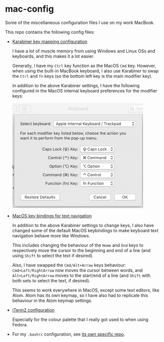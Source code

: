 # mac-config
Some of the miscellaneous configuration files I use on my work MacBook.

This repo contains the following config files:

* [Karabiner key mapping configuration](karabiner/)

  I have a lot of muscle memory from using Windows and Linux OSs and keyboards, and this makes it a lot easier.
  
  Generally, I have my `Ctrl` key function as the MacOS `Cmd` key. However, when using the built-in MacBook keyboard, I also use Karabiner to swap the `Ctrl` and `fn` keys (so the bottom left key is the main modifier key).
  
  In addition to the above Karabiner settings, I have the following configured in the MacOS internal keyboard preferences for the modifier keys:
  
  ![Keyboard settings](keyboardsettings.png)
* [MacOS key bindings for text navigation](macoskeybindings/macoskeybindings.md)
  
  In addition to the above Karabiner settings to change keys, I also have changed some of the default MacOS keybindings to make keyboard text navigation behave more like Windows.
  
  This includes changing the behaviour of the `Home` and `End` keys to respectively move the cursor to the beginning and end of a line (and using `Shift` to select the text if desired).
  
  Also, I have swapped the `Cmd/Alt+Arrow` keys behaviour: `Cmd+Left/RightArrow` now moves the cursor between words, and `Alt+Left/RightArrow` moves to the start/end of a line (and `Shift` with both sets to select the text, if desired). 
  
  This seems to work everywhere in MacOS, except some text editors, like Atom. Atom has its own keymap, so I have also had to replicate this behaviour in the Atom keymap settings. 
* [iTerm2 configuration](iterm2/)
  
  Especially for the colour palette that I really got used to when using Fedora.
* For my `.bashrc` configuration, see [its own specific repo](https://github.com/lucascosti/bashrc).
